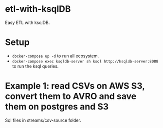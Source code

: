 # etl-with-ksqlDB

Easy ETL with ksqlDB.


# Setup

- `docker-compose up -d` to run all ecosystem.
- `docker-compose exec ksqldb-server sh ksql http://ksqldb-server:8088` to run the ksql queries.

# Example 1: read CSVs on AWS S3, convert them to AVRO and save them on postgres and S3

Sql files in streams/csv-source folder.
